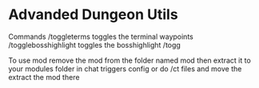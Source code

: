 # Advanded Dungeon Utils
Commands
/toggleterms toggles the terminal waypoints
/togglebosshighlight toggles the bosshighlight
/togg


To use mod remove the mod from the folder named mod then extract it to your modules folder in chat triggers config or do /ct files and move the extract the mod there